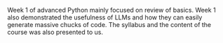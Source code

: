 Week 1 of advanced Python mainly focused on review of basics. 
Week 1 also demonstrated the usefulness of LLMs and how they can easily generate massive chucks of code. 
The syllabus and the content of the course was also presented to us.
